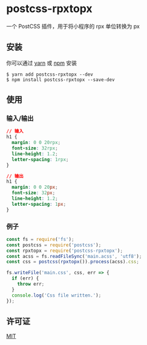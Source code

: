 # postcss-rpxtopx

一个 PostCSS 插件，用于将小程序的 rpx 单位转换为 px

## 安装

你可以通过 [yarn](https://yarnpkg.com/) 或 [npm](https://npmjs.com/) 安装

```
$ yarn add postcss-rpxtopx --dev
$ npm install postcss-rpxtopx --save-dev
```

## 使用

### 输入/输出

```css
// 输入
h1 {
  margin: 0 0 20rpx;
  font-size: 32rpx;
  line-height: 1.2;
  letter-spacing: 1rpx;
}

// 输出
h1 {
  margin: 0 0 20px;
  font-size: 32px;
  line-height: 1.2;
  letter-spacing: 1px;
}
```

### 例子

```js
const fs = require('fs');
const postcss = require('postcss');
const rpxtopx = require('postcss-rpxtopx');
const acss = fs.readFileSync('main.acss', 'utf8');
const css = postcss(rpxtopx()).process(acss).css;

fs.writeFile('main.css', css, err => {
  if (err) {
    throw err;
  }
  console.log('Css file written.');
});
```

## 许可证

[MIT](https://opensource.org/licenses/MIT)